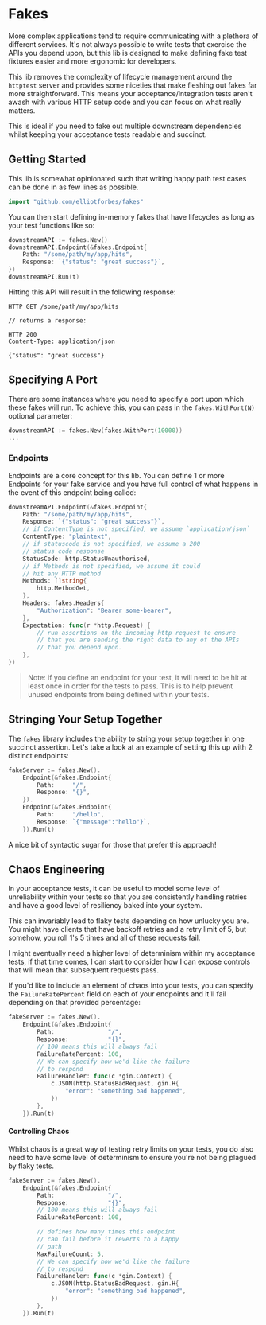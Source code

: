 Fakes
======

More complex applications tend to require communicating with a plethora of different services. It's not always
possible to write tests that exercise the APIs you depend upon, but this lib is designed to make defining fake
test fixtures easier and more ergonomic for developers.

This lib removes the complexity of lifecycle management around the `httptest` server and provides some niceties 
that make fleshing out fakes far more straightforward. This means your acceptance/integration tests aren't awash
with various HTTP setup code and you can focus on what really matters.

This is ideal if you need to fake out multiple downstream dependencies whilst
keeping your acceptance tests readable and succinct. 

## Getting Started

This lib is somewhat opinionated such that writing happy path test cases can be done in as few lines as possible.

```go
import "github.com/elliotforbes/fakes"
```

You can then start defining in-memory fakes that have lifecycles as long as your test functions like so:

```go
downstreamAPI := fakes.New()
downstreamAPI.Endpoint(&fakes.Endpoint{
    Path: "/some/path/my/app/hits",
    Response: `{"status": "great success"}`,
})
downstreamAPI.Run(t)
```

Hitting this API will result in the following response:

```
HTTP GET /some/path/my/app/hits 

// returns a response:

HTTP 200 
Content-Type: application/json

{"status": "great success"}
```

## Specifying A Port

There are some instances where you need to specify a port upon which these fakes will run. To achieve this, you
can pass in the `fakes.WithPort(N)` optional parameter:

```go
downstreamAPI := fakes.New(fakes.WithPort(10000))
...
```



### Endpoints

Endpoints are a core concept for this lib. You can define 1 or more Endpoints for your fake service and you have 
full control of what happens in the event of this endpoint being called:

```go
downstreamAPI.Endpoint(&fakes.Endpoint{
    Path: "/some/path/my/app/hits",
    Response: `{"status": "great success"}`,
    // if ContentType is not specified, we assume `application/json`
    ContentType: "plaintext",
    // if statuscode is not specified, we assume a 200
    // status code response
    StatusCode: http.StatusUnauthorised,
    // if Methods is not specified, we assume it could
    // hit any HTTP method
    Methods: []string{
        http.MethodGet,
    },
    Headers: fakes.Headers{
		"Authorization": "Bearer some-bearer",
    },
    Expectation: func(r *http.Request) {
        // run assertions on the incoming http request to ensure
        // that you are sending the right data to any of the APIs
        // that you depend upon.
    },
})
```

> Note: if you define an endpoint for your test, it will need to be hit at least once in order for the tests to pass. This is
to help prevent unused endpoints from being defined within your tests.

## Stringing Your Setup Together

The `fakes` library includes the ability to string your setup together in
one succinct assertion. Let's take a look at an example of setting this up 
with 2 distinct endpoints:

```go
fakeServer := fakes.New().
    Endpoint(&fakes.Endpoint{
        Path:     "/",
        Response: "{}",
    }).
    Endpoint(&fakes.Endpoint{
        Path:     "/hello",
        Response: `{"message":"hello"}`,
    }).Run(t)
```

A nice bit of syntactic sugar for those that prefer this approach!

## Chaos Engineering

In your acceptance tests, it can be useful to model some level of unreliability
within your tests so that you are consistently handling retries and have a good
level of resiliency baked into your system.

This can invariably lead to flaky tests depending on how unlucky you are. You might
have clients that have backoff retries and a retry limit of 5, but somehow, you
roll 1's 5 times and all of these requests fail. 

I might eventually need a higher level of determinism within my acceptance tests, 
if that time comes, I can start to consider how I can expose controls that will mean
that subsequent requests pass.

If you'd like to include an element of chaos into your tests, you can specify the
`FailureRatePercent` field on each of your endpoints and it'll fail depending on that
provided percentage:

```go
fakeServer := fakes.New().
    Endpoint(&fakes.Endpoint{
        Path:               "/",
        Response:           "{}",
        // 100 means this will always fail
        FailureRatePercent: 100,
        // We can specify how we'd like the failure
        // to respond
        FailureHandler: func(c *gin.Context) {
            c.JSON(http.StatusBadRequest, gin.H{
                "error": "something bad happened",
            })
        },
    }).Run(t)
```

#### Controlling Chaos

Whilst chaos is a great way of testing retry limits on your tests, you do also
need to have some level of determinism to ensure you're not being plagued by flaky tests.

```go
fakeServer := fakes.New().
    Endpoint(&fakes.Endpoint{
        Path:               "/",
        Response:           "{}",
        // 100 means this will always fail
        FailureRatePercent: 100,

        // defines how many times this endpoint
        // can fail before it reverts to a happy
        // path
        MaxFailureCount: 5,
        // We can specify how we'd like the failure
        // to respond
        FailureHandler: func(c *gin.Context) {
            c.JSON(http.StatusBadRequest, gin.H{
                "error": "something bad happened",
            })
        },
    }).Run(t)